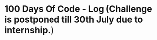 # 100 Days Of Code - Log (Challenge is postponed till 30th July due to internship.)
<!-- ## This is a round 2 of 100DaysOfCode challenge. I'll code minimum 1 hour every day from date 30/07/2018 to 06/11/2018.
<a name="toc"></a>
### Table of Contents 
|Day|Focus|Day|Focus|
|:---:|:-----:|:---:|:-----:|
|[Day 1](#day-1) **22/06/18**|Basic Python for Data Science. Data Structures. Pandas library. Data Frames. |[Day 2](#day-2) **23/06/18**| Statistics for Data Science: Central Tendency, Spread of Data, Data Distribution |
|[Day 3](#day-3) **24/06/18**|Statistics for Data Science: Probability, Bernoulli Trials, PMF, Central Limit Theorem, Normal Distribution |[Day 4](#day-4) **25/06/18**| _TODO_ |



----------
<a name="day-1"></a>
### Day 1: June 22, 2018 

**Today's Focus**: Begin learning Python for Data Science.

**Details**:

 - Practice some basic concept of Python programming language. Read about Operators, Variables and Data types,
 functions, Data Structures etc.
 - Read about standard Libraries like Pandas. Learn working with Data frames and indexing of a Data frame.
 - Got an estimation of how we deal with data using Python.


**Link to work**: [Github](https://github.com/akashgiricse/introduction_to_data_science-analytics_vidhya/blob/master/BasicPythonForDataScience/Basic_Python_For_Data_Science.ipynb)

[Table of Contents](#toc)


----------
<a name="day-2"></a>
### Day 2: June 23, 2018 

**Today's Focus**: Begin learning Statistics for Data Science.

**Details**:

 - Started learning from the very basic terms in Statistics like: Mean, Median and Mode. Learn type of variable i.e. continuous and categorical variables.
 - Lean the concept of [Outliers](https://en.wikipedia.org/wiki/Outlier) and how they affect the dataset. Got familiar with the terms like [Quantile](https://en.wikipedia.org/wiki/Quantile), [Quartile](https://en.wikipedia.org/wiki/Quartile).
 - Then I started learning Spread of Data. I learned about Range, [IQR](https://en.wikipedia.org/wiki/Interquartile_range), [Variance of Data](https://en.wikipedia.org/wiki/Variance), [Standard Deviation](https://en.wikipedia.org/wiki/Standard_deviation), [Frequency Table](http://www.statisticshowto.com/probability-and-statistics/descriptive-statistics/frequency-distribution-table/) and [Histograms](https://en.wikipedia.org/wiki/Histogram).

**Link to work**: [GitHub](https://github.com/akashgiricse/introduction_to_data_science-analytics_vidhya/blob/master/StatisticsForDataScience/StatisticsForDataScience.ipynb)

[Table of Contents](#toc)


----------
<a name="day-3"></a>
### Day 3: June 24, 2018 

**Today's Focus**: Begin learning Statistics for Data Science.

**Details**:

 - _TODO_
 - _TODO_
 - _TODO_

**Link to work**: [GitHub]()

[Table of Contents](#toc)



----------
<a name="day-4"></a>
### Day 4: June 25, 2018 

**Today's Focus**: _TODO_

**Details**:

 - _TODO_
 - _TODO_
 - _TODO_

**Link to work**: [_TODO_]()

[Table of Contents](#toc) -->